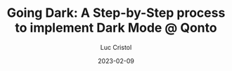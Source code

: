 ---
slug: "/talks/cocoaheads-paris/february-2023/luc-cristol-going-dark-a-step-by-step-process-to-implement-dark-mode-qonto"
date: 2023-02-09
title: "Going Dark: A Step-by-Step process to implement Dark Mode @ Qonto"
author: "Luc Cristol"
video: vpHvNTc76D0
thumbnail: thumbnails/vpHvNTc76D0.jpg
slides: 
tags: []
year: 2023
conference: cocoaheads-paris
edition: february-2023
allow_ads: false
---
